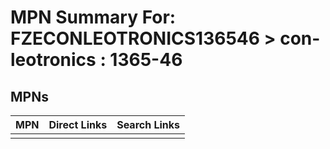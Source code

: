 



# MPN Summary For: FZECONLEOTRONICS136546 > con-leotronics : 1365-46

## MPNs
  

|MPN|Direct Links|Search Links|
| :--- | :--- | :--- |
||||
